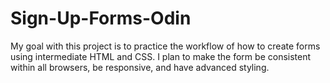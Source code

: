 # Sign-Up-Forms-Odin
My goal with this project is to practice the workflow of how to create forms using intermediate HTML and CSS. I plan to make the form be consistent within all browsers, be responsive, and have advanced styling. 
